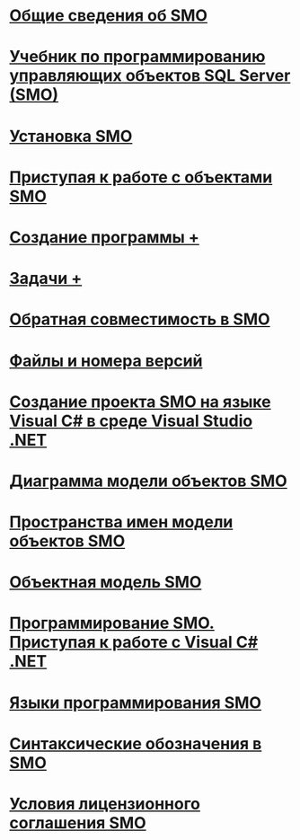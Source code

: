 # [Общие сведения об SMO](overview-smo.md)
# [Учебник по программированию управляющих объектов SQL Server (SMO)](sql-server-management-objects-smo-programming-guide.md)
# [Установка SMO](installing-smo.md)
# [Приступая к работе с объектами SMO](getting-started-in-smo.md)
# [Создание программы +](../../relational-databases/server-management-objects-smo/create-program/calling-methods.md)
# [Задачи +](../../relational-databases/server-management-objects-smo/tasks/backing-up-and-restoring-databases-and-transaction-logs.md)
# [Обратная совместимость в SMO](backward-compatibility-in-smo.md)
# [Файлы и номера версий](files-and-version-numbers.md)
# [Создание проекта SMO на языке Visual C# в среде Visual Studio .NET](how-to-create-a-visual-csharp-smo-project-in-visual-studio-net.md)
# [Диаграмма модели объектов SMO](smo-object-model-diagram.md)
# [Пространства имен модели объектов SMO](smo-object-model-namespaces.md)
# [Объектная модель SMO](smo-object-model.md)
# [Программирование SMO. Приступая к работе с Visual C# .NET](smo-programming-getting-started-in-visual-csharp-net.md)
# [Языки программирования SMO](smo-programming-languages.md)
# [Синтаксические обозначения в SMO](smo-syntax-conventions.md)
# [Условия лицензионного соглашения SMO](smo-license-terms.md)
